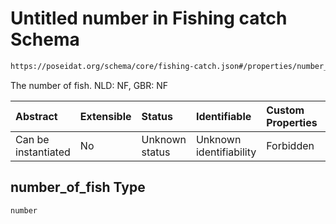 # Untitled number in Fishing catch Schema

```txt
https://poseidat.org/schema/core/fishing-catch.json#/properties/number_of_fish
```

The number of fish. NLD: NF, GBR: NF

| Abstract            | Extensible | Status         | Identifiable            | Custom Properties | Additional Properties | Access Restrictions | Defined In                                                                    |
| :------------------ | :--------- | :------------- | :---------------------- | :---------------- | :-------------------- | :------------------ | :---------------------------------------------------------------------------- |
| Can be instantiated | No         | Unknown status | Unknown identifiability | Forbidden         | Allowed               | none                | [fishing-catch.json*](schemas/core/fishing-catch.json "open original schema") |

## number_of_fish Type

`number`
